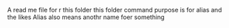 A read me file for r this folder
this folder command purpose is for alias and the likes
Alias also means anothr name foer something
